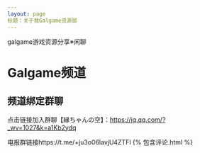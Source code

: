 ```yaml
---
layout: page
标题：关于我Galgame资源部
---
```


galgame游戏资源分享※闲聊

# Galgame频道

## 频道绑定群聊
点击链接加入群聊【縁ちゃんの空】：https://jq.qq.com/?_wv=1027&k=a1Kb2ydq

电报群链接https://t.me/+ju3o06lavjU4ZTFl
{% 包含评论.html %}

